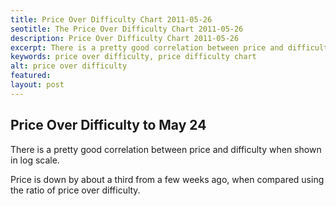 ```yaml
---
title: Price Over Difficulty Chart 2011-05-26
seotitle: The Price Over Difficulty Chart 2011-05-26
description: Price Over Difficulty Chart 2011-05-26
excerpt: There is a pretty good correlation between price and difficulty when shown in log scale.
keywords: price over difficulty, price difficulty chart
alt: price over difficulty
featured: 
layout: post
---
```


<h2>Price Over Difficulty to May 24</h2>

<p>There is a pretty good correlation between price and difficulty when shown in log scale.<p>

<p>Price is down by about a third from a few weeks ago, when compared using the ratio of price over difficulty.<p>

